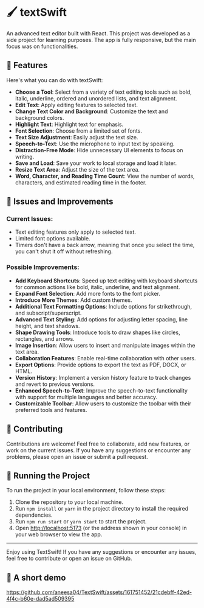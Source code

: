 # 🖌️ textSwift

An advanced text editor built with React. This project was developed as a side project for learning purposes. The app is fully responsive, but the main focus was on functionalities.

## 🦄 Features

Here's what you can do with textSwift:

- **Choose a Tool**: Select from a variety of text editing tools such as bold, italic, underline, ordered and unordered lists, and text alignment.
- **Edit Text**: Apply editing features to selected text.
- **Change Text Color and Background**: Customize the text and background colors.
- **Highlight Text**: Highlight text for emphasis.
- **Font Selection**: Choose from a limited set of fonts.
- **Text Size Adjustment**: Easily adjust the text size.
- **Speech-to-Text**: Use the microphone to input text by speaking.
- **Distraction-Free Mode**: Hide unnecessary UI elements to focus on writing.
- **Save and Load**: Save your work to local storage and load it later.
- **Resize Text Area**: Adjust the size of the text area.
- **Word, Character, and Reading Time Count**: View the number of words, characters, and estimated reading time in the footer.

## 🧩 Issues and Improvements

### Current Issues:

- Text editing features only apply to selected text.
- Limited font options available.
- Timers don't have a back arrow, meaning that once you select the time, you can't shut it off without refreshing.

### Possible Improvements:

- **Add Keyboard Shortcuts**: Speed up text editing with keyboard shortcuts for common actions like bold, italic, underline, and text alignment.
- **Expand Font Selection**: Add more fonts to the font picker.
- **Introduce More Themes**: Add custom themes.
- **Additional Text Formatting Options**: Include options for strikethrough, and subscript/superscript.
- **Advanced Text Styling**: Add options for adjusting letter spacing, line height, and text shadows.
- **Shape Drawing Tools**: Introduce tools to draw shapes like circles, rectangles, and arrows.
- **Image Insertion**: Allow users to insert and manipulate images within the text area.
- **Collaboration Features**: Enable real-time collaboration with other users.
- **Export Options**: Provide options to export the text as PDF, DOCX, or HTML.
- **Version History**: Implement a version history feature to track changes and revert to previous versions.
- **Enhanced Speech-to-Text**: Improve the speech-to-text functionality with support for multiple languages and better accuracy.
- **Customizable Toolbar**: Allow users to customize the toolbar with their preferred tools and features.

## 💬 Contributing

Contributions are welcome! Feel free to collaborate, add new features, or work on the current issues. If you have any suggestions or encounter any problems, please open an issue or submit a pull request.

## 🚦 Running the Project

To run the project in your local environment, follow these steps:

1. Clone the repository to your local machine.
2. Run `npm install` or `yarn` in the project directory to install the required dependencies.
3. Run `npm run start` or `yarn start` to start the project.
4. Open [http://localhost:5173](http://localhost:5173) (or the address shown in your console) in your web browser to view the app.

---

Enjoy using TextSwift! If you have any suggestions or encounter any issues, feel free to contribute or open an issue on GitHub.

## 🎥 A short demo 

https://github.com/aneesa04/TextSwift/assets/161751452/21cdebff-42ed-4f4c-b60e-dad5ad509395

